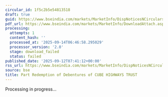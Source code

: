 ```yaml
---
circular_id: 1f5c2b5e54813518
draft: true
guid: https://www.bseindia.com/markets/MarketInfo/DispNoticesNCirculars.aspx?Noticeid={8E2F7731-4040-4CF2-A425-59D18AA01E1D}&noticeno=20250912-24&dt=09/12/2025&icount=24&totcount=103&flag=0
pdf_url: https://www.bseindia.com/markets/MarketInfo/DownloadAttach.aspx?id=20250912-24&attachedId=
processing:
  attempts: 1
  content_hash: ''
  processed_at: '2025-09-14T06:46:58.295029'
  processor_version: '2.0'
  stage: download_failed
  status: failed
published_date: '2025-09-12T07:41:12+00:00'
rss_url: https://www.bseindia.com/markets/MarketInfo/DispNoticesNCirculars.aspx?Noticeid={8E2F7731-4040-4CF2-A425-59D18AA01E1D}&noticeno=20250912-24&dt=09/12/2025&icount=24&totcount=103&flag=0
source: bse
title: Part Redemption of Debentures of CUBE HIGHWAYS TRUST
---
```


Processing in progress...